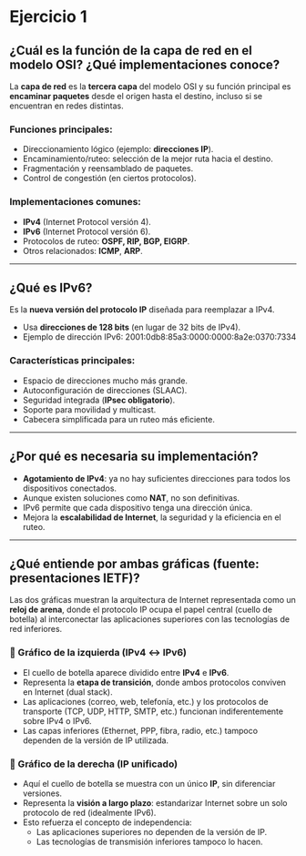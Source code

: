# Ejercicio 1 

## ¿Cuál es la función de la capa de red en el modelo OSI? ¿Qué implementaciones conoce?

La **capa de red** es la **tercera capa** del modelo OSI y su función principal es **encaminar paquetes** desde el origen hasta el destino, incluso si se encuentran en redes distintas.

### Funciones principales:
- Direccionamiento lógico (ejemplo: **direcciones IP**).
- Encaminamiento/ruteo: selección de la mejor ruta hacia el destino.
- Fragmentación y reensamblado de paquetes.
- Control de congestión (en ciertos protocolos).

### Implementaciones comunes:
- **IPv4** (Internet Protocol versión 4).  
- **IPv6** (Internet Protocol versión 6).  
- Protocolos de ruteo: **OSPF, RIP, BGP, EIGRP**.  
- Otros relacionados: **ICMP**, **ARP**.

---

## ¿Qué es IPv6?
Es la **nueva versión del protocolo IP** diseñada para reemplazar a IPv4.  
- Usa **direcciones de 128 bits** (en lugar de 32 bits de IPv4).  
- Ejemplo de dirección IPv6: 2001:0db8:85a3:0000:0000:8a2e:0370:7334

### Características principales:
- Espacio de direcciones mucho más grande.
- Autoconfiguración de direcciones (SLAAC).
- Seguridad integrada (**IPsec obligatorio**).
- Soporte para movilidad y multicast.
- Cabecera simplificada para un ruteo más eficiente.

---

## ¿Por qué es necesaria su implementación?
- **Agotamiento de IPv4**: ya no hay suficientes direcciones para todos los dispositivos conectados.  
- Aunque existen soluciones como **NAT**, no son definitivas.  
- IPv6 permite que cada dispositivo tenga una dirección única.  
- Mejora la **escalabilidad de Internet**, la seguridad y la eficiencia en el ruteo.

---

## ¿Qué entiende por ambas gráficas (fuente: presentaciones IETF)?

Las dos gráficas muestran la arquitectura de Internet representada como un **reloj de arena**, donde el protocolo IP ocupa el papel central (cuello de botella) al interconectar las aplicaciones superiores con las tecnologías de red inferiores.

### 📌 Gráfico de la izquierda (IPv4 ↔ IPv6)
- El cuello de botella aparece dividido entre **IPv4** e **IPv6**.  
- Representa la **etapa de transición**, donde ambos protocolos conviven en Internet (dual stack).  
- Las aplicaciones (correo, web, telefonía, etc.) y los protocolos de transporte (TCP, UDP, HTTP, SMTP, etc.) funcionan indiferentemente sobre IPv4 o IPv6.  
- Las capas inferiores (Ethernet, PPP, fibra, radio, etc.) tampoco dependen de la versión de IP utilizada.  

### 📌 Gráfico de la derecha (IP unificado)
- Aquí el cuello de botella se muestra con un único **IP**, sin diferenciar versiones.  
- Representa la **visión a largo plazo**: estandarizar Internet sobre un solo protocolo de red (idealmente IPv6).  
- Esto refuerza el concepto de independencia:  
  - Las aplicaciones superiores no dependen de la versión de IP.  
  - Las tecnologías de transmisión inferiores tampoco lo hacen.  